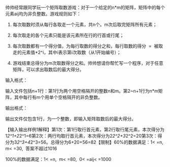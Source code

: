 帅帅经常跟同学玩一个矩阵取数游戏：对于一个给定的n*m的矩阵，矩阵中的每个元素aij均为非负整数。游戏规则如下： 

1.  每次取数时须从每行各取走一个元素，共n个。m次后取完矩阵所有元素；

2.  每次取走的各个元素只能是该元素所在行的行首或行尾；

3.  每次取数都有一个得分值，为每行取数的得分之和，每行取数的得分  =  被取走的元素值*2^i，其中i表示第i次取数（从1开始编号）；

4.  游戏结束总得分为m次取数得分之和。帅帅想请你帮忙写一个程序，对于任意矩阵，可以求出取数后的最大得分。

输入格式：

输入文件包括n+1行：第1行为两个用空格隔开的整数n和m。第2~n+1行为n*m矩阵，其中每行有m个用单个空格隔开的非负整数。

输出格式：        

输出文件仅包含1行，为一个整数，即输入矩阵取数后的最大得分。

【输入输出样例1解释】第1次：第1行取行首元素，第2行取行尾元素，本次得分为1*2^1+2*2^1=6第2次：两行均取行首元素，本次得分为2*2^2+3*2^2=20第3次：得分为3*2^3+4*2^3=56。总得分为6+20+56=82【限制】60%的数据满足：1< =n,  m< =30,  答案不超过1016

100%的数据满足：1< =n,  m< =80,  0< =aij< =1000
